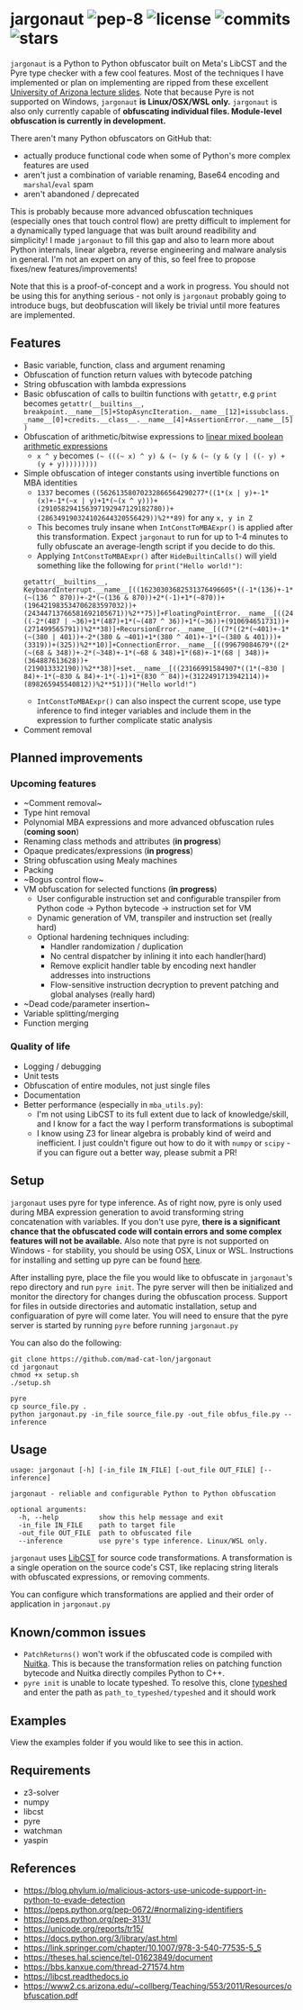 # jargonaut ![pep-8](https://github.com/xor-eax-eax-ret/jargonaut/actions/workflows/pep8.yml/badge.svg) ![license](https://img.shields.io/github/license/mad-cat-lon/jargonaut) ![commits](https://img.shields.io/github/commit-activity/m/mad-cat-lon/jargonaut) ![stars](https://img.shields.io/github/stars/mad-cat-lon/jargonaut?style=social)
`jargonaut` is a Python to Python obfuscator built on Meta's LibCST and the Pyre type checker with a few cool features. Most of the techniques I have implemented or plan on implementing are ripped from these excellent [University of Arizona lecture slides](https://www2.cs.arizona.edu/~collberg/Teaching/553/2011/Resources/obfuscation.pdf). Note that because Pyre is not supported on Windows, `jargonaut` **is Linux/OSX/WSL only.** `jargonaut` is also only currently capable of **obfuscating individual files. Module-level obfuscation is currently in development.**

There aren't many Python obfuscators on GitHub that:
- actually produce functional code when some of Python's more complex features are used
- aren't just a combination of variable renaming, Base64 encoding and `marshal`/`eval` spam
- aren't abandoned / deprecated 

This is probably because more advanced obfuscation techniques (especially ones that touch control flow) are pretty difficult to implement for a dynamically typed language that was built around readibility and simplicity! I made `jargonaut` to fill this gap and also to learn more about Python internals, linear algebra, reverse engineering and malware analysis in general. I'm not an expert on any of this, so feel free to propose fixes/new features/improvements! 

Note that this is a proof-of-concept and a work in progress. You should not be using this for anything serious - not only is `jargonaut` probably going to introduce bugs, but deobfuscation will likely be trivial until more features are implemented. 

## Features
- Basic variable, function, class and argument renaming 
- Obfuscation of function return values with bytecode patching
- String obfuscation with lambda expressions 
- Basic obfuscation of calls to builtin functions with `getattr`, e.g `print` becomes `getattr(__builtins__, breakpoint.__name__[5]+StopAsyncIteration.__name__[12]+issubclass.__name__[0]+credits.__class__.__name__[4]+AssertionError.__name__[5])`
- Obfuscation of arithmetic/bitwise expressions to [linear mixed boolean arithmetic expressions](https://link.springer.com/chapter/10.1007/978-3-540-77535-5_5)
  - `x ^ y` becomes `(~ (((~ x) ^ y) & (~ (y & (~ (y & (y | ((- y) + (y + y)))))))))`
- Simple obfuscation of integer constants using invertible functions on MBA identities
  - `1337` becomes `((56261358070232866564290277*((1*(x | y)+-1*(x)+-1*(~x | y)+1*(~(x ^ y)))+(291058294156397192947129182780))+(286349190324102644320556429))%2**89)` for any `x, y in Z` 
  - This becomes truly insane when `IntConstToMBAExpr()` is applied after this transformation. Expect `jargonaut` to run for up to 1-4 minutes to fully obfuscate an average-length script if you decide to do this.
  - Applying `IntConstToMBAExpr()` after `HideBuiltinCalls()` will yield something like the following for `print("Hello world!")`:
  ```
  getattr(__builtins__, KeyboardInterrupt.__name__[((16230303682531376496605*((-1*(136)+-1*(~(136 ^ 870))+-2*(~(136 & 870))+2*(-1)+1*(~870))+(196421983534706283597032))+(24344713766581692105671))%2**75)]+FloatingPointError.__name__[((249081203509*((-2*(487 | ~36)+1*(487)+1*(~(487 ^ 36))+1*(~36))+(910694651731))+(271499565791))%2**38)]+RecursionError.__name__[((7*((2*(~401)+-1*(~(380 | 401))+-2*(380 & ~401)+1*(380 ^ 401)+-1*(~(380 & 401)))+(3319))+(325))%2**10)]+ConnectionError.__name__[((99679084679*((2*(~(68 & 348))+-2*(~348)+-1*(~68 & 348)+1*(68)+-1*(68 | 348))+(364887613628))+(219013332190))%2**38)]+set.__name__[((23166991584907*((1*(~830 | 84)+-1*(~830 & 84)+-1*(-1)+1*(830 ^ 84))+(3122491713942114))+(898265945540812))%2**51)])("Hello world!")
  ```
  - `IntConstToMBAExpr()` can also inspect the current scope, use type inference to find integer variables and include them in the expression to further complicate static analysis
- Comment removal 

## Planned improvements
### Upcoming features 
- ~Comment removal~
- Type hint removal
- Polynomial MBA expressions and more advanced obfuscation rules (**coming soon**)
- Renaming class methods and attributes (**in progress**)
- Opaque predicates/expressions (**in progress**)
- String obfuscation using Mealy machines
- Packing 
- ~Bogus control flow~
- VM obfuscation for selected functions (**in progress**)
  - User configurable instruction set and configurable transpiler from Python code -> Python bytecode ->  instruction set for VM
  - Dynamic generation of VM, transpiler and instruction set (really hard)
  - Optional hardening techniques including:
    - Handler randomization / duplication 
    - No central dispatcher by inlining it into each handler(hard)
    - Remove explicit handler table by encoding next handler addresses into instructions 
    - Flow-sensitive instruction decryption to prevent patching and global analyses (really hard)
- ~Dead code/parameter insertion~
- Variable splitting/merging
- Function merging 
### Quality of life
- Logging / debugging
- Unit tests
- Obfuscation of entire modules, not just single files 
- Documentation 
- Better performance (especially in `mba_utils.py`):
    - I'm not using LibCST to its full extent due to lack of knowledge/skill, and I know for a fact the way I perform transformations is suboptimal 
    - I know using Z3 for linear algebra is probably kind of weird and inefficient. I just couldn't figure out how to do it with `numpy` or `scipy` - if you can figure out a better way, please submit a PR! 

## Setup 
`jargonaut` uses pyre for type inference. As of right now, pyre is only used during MBA expression generation to avoid transforming string concatenation with variables. If you don't use pyre, **there is a significant chance that the obfuscated code will contain errors and some complex features will not be available.** Also note that pyre is not supported on Windows - for stability, you should be using OSX, Linux or WSL. Instructions for installing and setting up pyre can be found [here](https://pyre-check.org/docs/getting-started/).

After installing pyre, place the file you would like to obfuscate in `jargonaut`'s repo directory and run `pyre init`. The pyre server will then be initialized and monitor the directory for changes during the obfuscation process. Support for files in outside directories and automatic installation, setup and configuaration of pyre will come later. You will need to ensure that the pyre server is started by running `pyre` before running `jargonaut.py`

You can also do the following:
```
git clone https://github.com/mad-cat-lon/jargonaut
cd jargonaut
chmod +x setup.sh
./setup.sh

pyre
cp source_file.py .
python jargonaut.py -in_file source_file.py -out_file obfus_file.py --inference
```
## Usage
```
usage: jargonaut [-h] [-in_file IN_FILE] [-out_file OUT_FILE] [--inference]

jargonaut - reliable and configurable Python to Python obfuscation

optional arguments:
  -h, --help          show this help message and exit
  -in_file IN_FILE    path to target file
  -out_file OUT_FILE  path to obfuscated file
  --inference         use pyre's type inference. Linux/WSL only.
```
 
`jargonaut` uses [LibCST](https://github.com/Instagram/LibCST) for source code transformations. A transformation is a single operation on the source code's CST, like replacing string literals with obfuscated expressions, or removing comments.

You can configure which transformations are applied and their order of application in `jargonaut.py`

## Known/common issues 
- `PatchReturns()` won't work if the obfuscated code is compiled with [Nuitka](https://github.com/Nuitka/Nuitka). This is because the transformation relies on patching function bytecode and Nuitka directly compiles Python to C++. 
- `pyre init` is unable to locate typeshed. To resolve this, clone [typeshed](https://github.com/python/typeshed) and enter the path as `path_to_typeshed/typeshed` and it should work

## Examples 
View the examples folder if you would like to see this in action. 

## Requirements 
- z3-solver
- numpy
- libcst
- pyre
- watchman
- yaspin

## References
- https://blog.phylum.io/malicious-actors-use-unicode-support-in-python-to-evade-detection
- https://peps.python.org/pep-0672/#normalizing-identifiers
- https://peps.python.org/pep-3131/
- https://unicode.org/reports/tr15/
- https://docs.python.org/3/library/ast.html
- https://link.springer.com/chapter/10.1007/978-3-540-77535-5_5
- https://theses.hal.science/tel-01623849/document
- https://bbs.kanxue.com/thread-271574.htm
- https://libcst.readthedocs.io
- https://www2.cs.arizona.edu/~collberg/Teaching/553/2011/Resources/obfuscation.pdf
